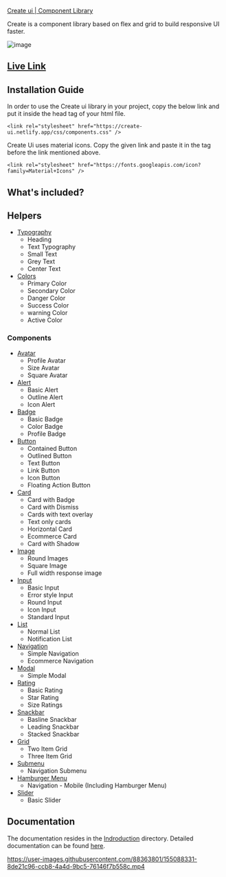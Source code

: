 [Create ui | Component Library](https://create-ui.netlify.app/)

Create is a component library based on flex and grid to build responsive UI faster.

![image](https://user-images.githubusercontent.com/88363801/155087322-2c0f0f88-04d4-4847-9a17-17dd958f1233.png)

## [Live Link](https://create-ui.netlify.app/)

## Installation Guide

In order to use the Create ui library in your project, copy the below link and put it inside the head tag of your html file.

```
<link rel="stylesheet" href="https://create-ui.netlify.app/css/components.css" />
```

Create Ui uses material icons. Copy the given link and paste it in the <head> tag before the link mentioned above.

```
<link rel="stylesheet" href="https://fonts.googleapis.com/icon?family=Material+Icons" />
```

## What's included?

## Helpers

- [Typography](https://create-ui.netlify.app/component/text/text)
  - Heading
  - Text Typography
  - Small Text
  - Grey Text
  - Center Text
- [Colors](https://create-ui.netlify.app/component/color/color)
  - Primary Color
  - Secondary Color
  - Danger Color
  - Success Color
  - warning Color
  - Active Color

### Components

- [Avatar](https://create-ui.netlify.app/component/avatar/avatar)
  - Profile Avatar
  - Size Avatar
  - Square Avatar
- [Alert](https://create-ui.netlify.app/component/alert/alert)
  - Basic Alert
  - Outline Alert
  - Icon Alert
- [Badge](https://create-ui.netlify.app/component/badge/badge)
  - Basic Badge
  - Color Badge
  - Profile Badge
- [Button](https://create-ui.netlify.app/component/button/button)
  - Contained Button
  - Outlined Button
  - Text Button
  - Link Button
  - Icon Button
  - Floating Action Button
- [Card](https://create-ui.netlify.app/component/card/card)
  - Card with Badge
  - Card with Dismiss
  - Cards with text overlay
  - Text only cards
  - Horizontal Card
  - Ecommerce Card
  - Card with Shadow
- [Image](https://create-ui.netlify.app/component/image/image)
  - Round Images
  - Square Image
  - Full width response image
- [Input](https://create-ui.netlify.app/component/input/input)
  - Basic Input
  - Error style Input
  - Round Input
  - Icon Input
  - Standard Input
- [List](https://create-ui.netlify.app/component/list/list)
  - Normal List
  - Notification List
- [Navigation](https://create-ui.netlify.app/component/navigation/navigation)
  - Simple Navigation
  - Ecommerce Navigation
- [Modal](https://create-ui.netlify.app/component/modal/modal)
  - Simple Modal
- [Rating](https://create-ui.netlify.app/component/rating/rating)
  - Basic Rating
  - Star Rating
  - Size Ratings
- [Snackbar](https://create-ui.netlify.app/component/snackbar/snackbar)
  - Basline Snackbar
  - Leading Snackbar
  - Stacked Snackbar
- [Grid](https://create-ui.netlify.app/component/grid/grid)
  - Two Item Grid
  - Three Item Grid
- [Submenu](https://create-ui.netlify.app/component/submenu/submenu)
  - Navigation Submenu
- [Hamburger Menu](https://create-ui.netlify.app/component/hamburger/hamburger)
  - Navigation - Mobile (Including Hamburger Menu)
- [Slider](https://create-ui.netlify.app/component/slider/slider)
  - Basic Slider

## Documentation

The documentation resides in the [Indroduction](https://github.com/deepak29-git/Create-ui/tree/dev/get-started) directory. Detailed documentation can be found [here](https://create-ui.netlify.app/).


https://user-images.githubusercontent.com/88363801/155088331-8de21c96-ccb8-4a4d-9bc5-76146f7b558c.mp4


